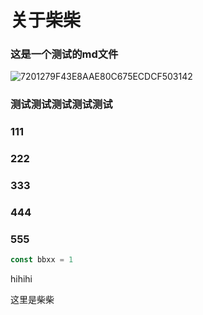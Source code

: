 # **关于柴柴**


### **这是一个测试的md文件**

![7201279F43E8AAE80C675ECDCF503142](http://chaichaiimage.oss-cn-hangzhou.aliyuncs.com/blog3.0/bg15.jpg)

### 测试测试测试测试测试

### 111

### 222

### 333

### 444

### 555

```javascript
const bbxx = 1
```

hihihi

这里是柴柴